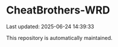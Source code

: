 # CheatBrothers-WRD

Last updated: 2025-06-24 14:39:33

This repository is automatically maintained.
